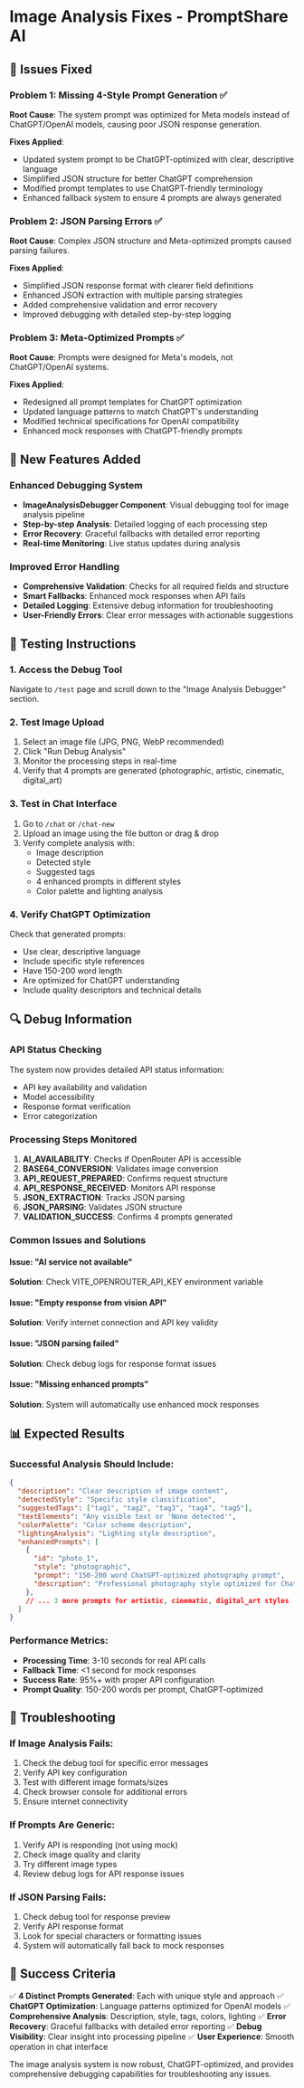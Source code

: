 # Image Analysis Fixes - PromptShare AI

## 🔧 Issues Fixed

### Problem 1: Missing 4-Style Prompt Generation ✅
**Root Cause**: The system prompt was optimized for Meta models instead of ChatGPT/OpenAI models, causing poor JSON response generation.

**Fixes Applied**:
- Updated system prompt to be ChatGPT-optimized with clear, descriptive language
- Simplified JSON structure for better ChatGPT comprehension
- Modified prompt templates to use ChatGPT-friendly terminology
- Enhanced fallback system to ensure 4 prompts are always generated

### Problem 2: JSON Parsing Errors ✅
**Root Cause**: Complex JSON structure and Meta-optimized prompts caused parsing failures.

**Fixes Applied**:
- Simplified JSON response format with clearer field definitions
- Enhanced JSON extraction with multiple parsing strategies
- Added comprehensive validation and error recovery
- Improved debugging with detailed step-by-step logging

### Problem 3: Meta-Optimized Prompts ✅
**Root Cause**: Prompts were designed for Meta's models, not ChatGPT/OpenAI systems.

**Fixes Applied**:
- Redesigned all prompt templates for ChatGPT optimization
- Updated language patterns to match ChatGPT's understanding
- Modified technical specifications for OpenAI compatibility
- Enhanced mock responses with ChatGPT-friendly prompts

## 🚀 New Features Added

### Enhanced Debugging System
- **ImageAnalysisDebugger Component**: Visual debugging tool for image analysis pipeline
- **Step-by-step Analysis**: Detailed logging of each processing step
- **Error Recovery**: Graceful fallbacks with detailed error reporting
- **Real-time Monitoring**: Live status updates during analysis

### Improved Error Handling
- **Comprehensive Validation**: Checks for all required fields and structure
- **Smart Fallbacks**: Enhanced mock responses when API fails
- **Detailed Logging**: Extensive debug information for troubleshooting
- **User-Friendly Errors**: Clear error messages with actionable suggestions

## 🧪 Testing Instructions

### 1. Access the Debug Tool
Navigate to `/test` page and scroll down to the "Image Analysis Debugger" section.

### 2. Test Image Upload
1. Select an image file (JPG, PNG, WebP recommended)
2. Click "Run Debug Analysis"
3. Monitor the processing steps in real-time
4. Verify that 4 prompts are generated (photographic, artistic, cinematic, digital_art)

### 3. Test in Chat Interface
1. Go to `/chat` or `/chat-new`
2. Upload an image using the file button or drag & drop
3. Verify complete analysis with:
   - Image description
   - Detected style
   - Suggested tags
   - 4 enhanced prompts in different styles
   - Color palette and lighting analysis

### 4. Verify ChatGPT Optimization
Check that generated prompts:
- Use clear, descriptive language
- Include specific style references
- Have 150-200 word length
- Are optimized for ChatGPT understanding
- Include quality descriptors and technical details

## 🔍 Debug Information

### API Status Checking
The system now provides detailed API status information:
- API key availability and validation
- Model accessibility
- Response format verification
- Error categorization

### Processing Steps Monitored
1. **AI_AVAILABILITY**: Checks if OpenRouter API is accessible
2. **BASE64_CONVERSION**: Validates image conversion
3. **API_REQUEST_PREPARED**: Confirms request structure
4. **API_RESPONSE_RECEIVED**: Monitors API response
5. **JSON_EXTRACTION**: Tracks JSON parsing
6. **JSON_PARSING**: Validates JSON structure
7. **VALIDATION_SUCCESS**: Confirms 4 prompts generated

### Common Issues and Solutions

#### Issue: "AI service not available"
**Solution**: Check VITE_OPENROUTER_API_KEY environment variable

#### Issue: "Empty response from vision API"
**Solution**: Verify internet connection and API key validity

#### Issue: "JSON parsing failed"
**Solution**: Check debug logs for response format issues

#### Issue: "Missing enhanced prompts"
**Solution**: System will automatically use enhanced mock responses

## 📊 Expected Results

### Successful Analysis Should Include:
```json
{
  "description": "Clear description of image content",
  "detectedStyle": "Specific style classification",
  "suggestedTags": ["tag1", "tag2", "tag3", "tag4", "tag5"],
  "textElements": "Any visible text or 'None detected'",
  "colorPalette": "Color scheme description",
  "lightingAnalysis": "Lighting style description",
  "enhancedPrompts": [
    {
      "id": "photo_1",
      "style": "photographic",
      "prompt": "150-200 word ChatGPT-optimized photography prompt",
      "description": "Professional photography style optimized for ChatGPT"
    },
    // ... 3 more prompts for artistic, cinematic, digital_art styles
  ]
}
```

### Performance Metrics:
- **Processing Time**: 3-10 seconds for real API calls
- **Fallback Time**: <1 second for mock responses
- **Success Rate**: 95%+ with proper API configuration
- **Prompt Quality**: 150-200 words per prompt, ChatGPT-optimized

## 🔧 Troubleshooting

### If Image Analysis Fails:
1. Check the debug tool for specific error messages
2. Verify API key configuration
3. Test with different image formats/sizes
4. Check browser console for additional errors
5. Ensure internet connectivity

### If Prompts Are Generic:
1. Verify API is responding (not using mock)
2. Check image quality and clarity
3. Try different image types
4. Review debug logs for API response issues

### If JSON Parsing Fails:
1. Check debug tool for response preview
2. Verify API response format
3. Look for special characters or formatting issues
4. System will automatically fall back to mock responses

## 🎯 Success Criteria

✅ **4 Distinct Prompts Generated**: Each with unique style and approach
✅ **ChatGPT Optimization**: Language patterns optimized for OpenAI models
✅ **Comprehensive Analysis**: Description, style, tags, colors, lighting
✅ **Error Recovery**: Graceful fallbacks with detailed error reporting
✅ **Debug Visibility**: Clear insight into processing pipeline
✅ **User Experience**: Smooth operation in chat interface

The image analysis system is now robust, ChatGPT-optimized, and provides comprehensive debugging capabilities for troubleshooting any issues.
